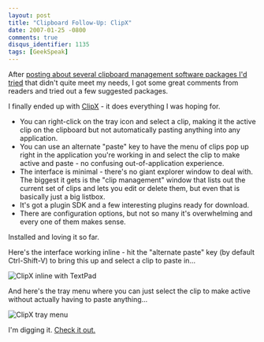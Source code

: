 ```yaml
---
layout: post
title: "Clipboard Follow-Up: ClipX"
date: 2007-01-25 -0800
comments: true
disqus_identifier: 1135
tags: [GeekSpeak]
---
```

After [posting about several clipboard management software packages I'd
tried](/archive/2007/01/24/clipboard-manager-software.aspx) that didn't
quite meet my needs, I got some great comments from readers and tried
out a few suggested packages.
 
 I finally ended up with [ClipX](http://bluemars.org/clipx/) - it does
everything I was hoping for.
-   You can right-click on the tray icon and select a clip, making it
    the active clip on the clipboard but not automatically pasting
    anything into any application.
-   You can use an alternate "paste" key to have the menu of clips pop
    up right in the application you're working in and select the clip to
    make active and paste - no confusing out-of-application experience.
-   The interface is minimal - there's no giant explorer window to deal
    with. The biggest it gets is the "clip management" window that lists
    out the current set of clips and lets you edit or delete them, but
    even that is basically just a big listbox.
-   It's got a plugin SDK and a few interesting plugins ready for
    download.
-   There are configuration options, but not so many it's overwhelming
    and every one of them makes sense.


 Installed and loving it so far.
 
 Here's the interface working inline - hit the "alternate paste" key (by
default Ctrl-Shift-V) to bring this up and select a clip to paste in...
 
 ![ClipX inline with
TextPad](https://hyqi8g.dm1.livefilestore.com/y2psCU_Vf3mgX835Nj4Htdtb2z7dPH-pPldqjhs2HAcSZkI-1zzDKeG5cpXayPPYK6jGyz5tAM2M0FQbHRzilercutF--npxhiVi0YfSWh2je4/20070125clipx_inline.gif?psid=1)
 
 And here's the tray menu where you can just select the clip to make
active without actually having to paste anything...
 
 ![ClipX tray
menu](https://hyqi8g.dm2302.livefilestore.com/y2pJtIYjVJISBxkRsKIE9rxb367tcoAAv_e440YB--WKk2xsAL2_WTRdW-u-xC1om0BogO0arjRgy1xvnHsGRxnWdUwNBEdWeLq3zfEev-YWNE/20070125clipx_tray.gif?psid=1)
 
 I'm digging it. [Check it out.](http://bluemars.org/clipx/)

